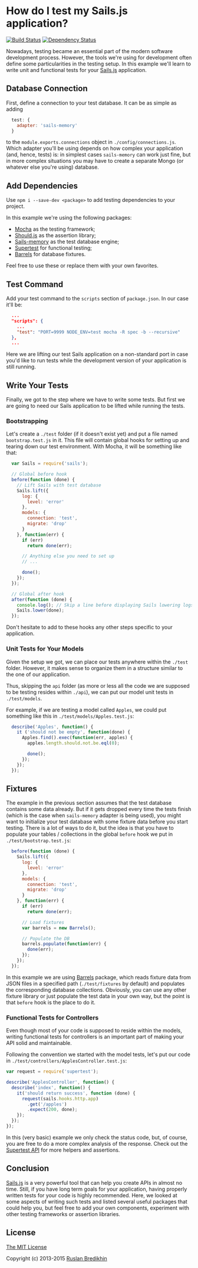 # How do I test my Sails.js application?

[![Build Status](https://travis-ci.org/bredikhin/sailsjs-mocha-testing-barrels-fixtures-example.png?branch=master)](https://travis-ci.org/bredikhin/sailsjs-mocha-testing-barrels-fixtures-example)
[![Dependency Status](https://gemnasium.com/bredikhin/sailsjs-mocha-testing-barrels-fixtures-example.png)](https://gemnasium.com/bredikhin/sailsjs-mocha-testing-barrels-fixtures-example)

Nowadays, testing became an essential part of the modern software development
process. However, the tools we're using for development often define some
particularities in the testing setup. In this example we'll learn to write
unit and functional tests for your [Sails.js](http://sailsjs.org/) application.

## Database Connection

First, define a connection to your test database. It can be as simple as adding

```javascript
  test: {
    adapter: 'sails-memory'
  }
```

to the `module.exports.connections` object in `./config/connections.js`. Which
adapter you'll be using depends on how complex your application (and, hence,
tests) is: in simplest cases `sails-memory` can work just fine, but in more
complex situations you may have to create a separate Mongo (or whatever else
you're using) database.

## Add Dependencies

Use `npm i --save-dev <package>` to add testing dependencies to your project.

In this example we're using the following packages:

* [Mocha](https://github.com/mochajs/mocha) as the testing framework;
* [Should.js](https://github.com/shouldjs/should.js) as the assertion library;
* [Sails-memory](https://github.com/balderdashy/sails-memory) as the test database engine;
* [Supertest](https://github.com/tj/supertest) for functional testing;
* [Barrels](https://github.com/bredikhin/barrels) for database fixtures.

Feel free to use these or replace them with your own favorites.

## Test Command

Add your test command to the `scripts` section of `package.json`. In our
case it'll be:

```json
  ...
  "scripts": {
    ...
    "test": "PORT=9999 NODE_ENV=test mocha -R spec -b --recursive"
  },
  ...
```

Here we are lifting our test Sails application on a non-standard port in case
you'd like to run tests while the development version of your application is
still running.

## Write Your Tests

Finally, we got to the step where we have to write some tests. But first
we are going to need our Sails application to be lifted while running the
tests.

### Bootstrapping

Let's create a `./test` folder (if it doesn't exist yet) and put a file
named `bootstrap.test.js` in it. This file will contain global hooks for
setting up and tearing down our test environment. With Mocha, it will be
something like that:

```javascript
  var Sails = require('sails');

  // Global before hook
  before(function (done) {
    // Lift Sails with test database
    Sails.lift({
      log: {
        level: 'error'
      },
      models: {
        connection: 'test',
        migrate: 'drop'
      }
    }, function(err) {
      if (err)
        return done(err);

      // Anything else you need to set up
      // ...

      done();
    });
  });

  // Global after hook
  after(function (done) {
    console.log(); // Skip a line before displaying Sails lowering logs
    Sails.lower(done);
  });
```

Don't hesitate to add to these hooks any other steps specific to your
application.

### Unit Tests for Your Models

Given the setup we got, we can place our tests anywhere within the `./test`
folder. However, it makes sense to organize them in a structure similar to
the one of our application.

Thus, skipping the `api` folder (as more or less all the code we are supposed
to be testing resides within `./api`), we can put our model unit tests in
`./test/models`.

For example, if we are testing a model called `Apples`, we could put something
like this in `./test/models/Apples.test.js`:

```javascript
  describe('Apples', function() {
    it ('should not be empty', function(done) {
      Apples.find().exec(function(err, apples) {
        apples.length.should.not.be.eql(0);

        done();
      });
    });
  });
```

## Fixtures

The example in the previous section assumes that the test database contains
some data already. But if it gets dropped every time the tests finish
(which is the case when `sails-memory` adapter is being used), you might want
to initialize your test database with some fixture data before you start
testing. There is a lot of ways to do it, but the idea is that you have to
populate your tables / collections in the global `before` hook we put in
`./test/bootstrap.test.js`:

```javascript
  before(function (done) {
    Sails.lift({
      log: {
        level: 'error'
      },
      models: {
        connection: 'test',
        migrate: 'drop'
      }
    }, function(err) {
      if (err)
        return done(err);

      // Load fixtures
      var barrels = new Barrels();

      // Populate the DB
      barrels.populate(function(err) {
        done(err);
      });
    });
  });
```

In this example we are using [Barrels](https://github.com/bredikhin/barrels)
package, which reads fixture data from JSON files in a specified path
(`./test/fixtures` by default) and populates the corresponding database
collections. Obviously, you can use any other fixture library or just
populate the test data in your own way, but the point is that `before`
hook is the place to do it.

### Functional Tests for Controllers

Even though most of your code is supposed to reside within the models, writing
functional tests for controllers is an important part of making your API
solid and maintainable.

Following the convention we started with the model tests, let's put our code
in `./test/controllers/ApplesController.test.js`:

```javascript
var request = require('supertest');

describe('ApplesController', function() {
  describe('index', function() {
    it('should return success', function (done) {
      request(sails.hooks.http.app)
        .get('/apples')
        .expect(200, done);
    });
  });
});
```

In this (very basic) example we only check the status code, but, of course,
you are free to do a more complex analysis of the response. Check out the
[Supertest API](https://github.com/tj/supertest) for more helpers and
assertions.

## Conclusion

[Sails.js](http://sailsjs.org/) is a very powerful tool that can help you
create APIs in almost no time. Still, if you have long term goals for your
application, having properly written tests for your code is highly
recommended. Here, we looked at some aspects of writing such tests and
listed several useful packages that could help you, but feel free to add
your own components, experiment with other testing frameworks or assertion
libraries.

## License

[The MIT License](http://opensource.org/licenses/MIT)

Copyright (c) 2013-2015 [Ruslan Bredikhin](http://ruslanbredikhin.com/)
